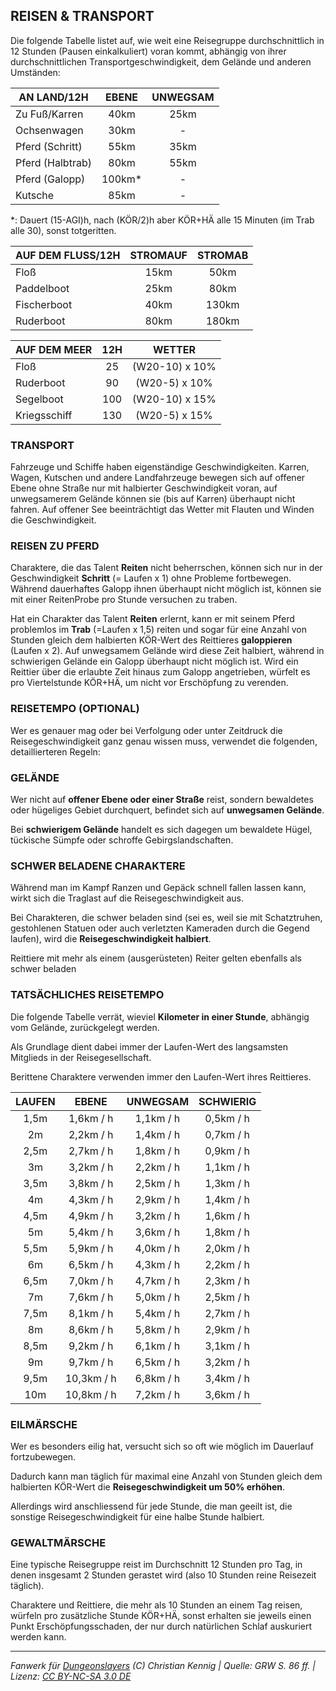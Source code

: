 ## REISEN & TRANSPORT

Die folgende Tabelle listet auf, wie weit eine Reisegruppe durchschnittlich in 12 Stunden (Pausen einkalkuliert) voran kommt, abhängig von ihrer durchschnittlichen Transportgeschwindigkeit, dem Gelände und anderen Umständen:

| AN LAND/12H      |  EBENE  | UNWEGSAM |
| ---------------- | :-----: | :------: |
| Zu Fuß/Karren    |  40km   |   25km   |
| Ochsenwagen      |  30km   |    -     |
| Pferd (Schritt)  |  55km   |   35km   |
| Pferd (Halbtrab) |  80km   |   55km   |
| Pferd (Galopp)   | 100km\* |    -     |
| Kutsche          |  85km   |    -     |

\*: Dauert (15-AGI)h, nach (KÖR/2)h aber KÖR+HÄ alle 15 Minuten (im Trab alle 30), sonst totgeritten.

| AUF DEM FLUSS/12H | STROMAUF | STROMAB |
| ----------------- | :------: | :-----: |
| Floß              |   15km   |  50km   |
| Paddelboot        |   25km   |  80km   |
| Fischerboot       |   40km   |  130km  |
| Ruderboot         |   80km   |  180km  |

| AUF DEM MEER | 12H |     WETTER     |
| ------------ | :-: | :------------: |
| Floß         | 25  | (W20-10) x 10% |
| Ruderboot    | 90  | (W20-5) x 10%  |
| Segelboot    | 100 | (W20-10) x 15% |
| Kriegsschiff | 130 | (W20-5) x 15%  |

### TRANSPORT

Fahrzeuge und Schiffe haben eigenständige Geschwindigkeiten. Karren, Wagen, Kutschen und andere Landfahrzeuge bewegen sich auf offener Ebene ohne Straße nur mit halbierter Geschwindigkeit voran, auf unwegsamerem Gelände können sie (bis auf Karren) überhaupt nicht fahren. Auf offener See beeinträchtigt das Wetter mit Flauten und Winden die Geschwindigkeit.

### REISEN ZU PFERD

Charaktere, die das Talent **Reiten** nicht beherrschen, können sich nur in der Geschwindigkeit **Schritt** (= Laufen x 1) ohne Probleme fortbewegen. Während dauerhaftes Galopp ihnen überhaupt nicht möglich ist, können sie mit einer ReitenProbe pro Stunde versuchen zu traben.

Hat ein Charakter das Talent **Reiten** erlernt, kann er mit seinem Pferd problemlos im **Trab** (=Laufen x 1,5) reiten und sogar für eine Anzahl von Stunden gleich dem halbierten KÖR-Wert des Reittieres **galoppieren** (Laufen x 2). Auf unwegsamem Gelände wird diese Zeit halbiert, während in schwierigen Gelände ein Galopp überhaupt nicht möglich ist. Wird ein Reittier über die erlaubte Zeit hinaus zum Galopp angetrieben, würfelt es pro Viertelstunde KÖR+HÄ, um nicht vor Erschöpfung zu verenden.

### REISETEMPO (OPTIONAL)

Wer es genauer mag oder bei Verfolgung oder unter Zeitdruck die Reisegeschwindigkeit ganz genau wissen muss, verwendet die folgenden, detaillierteren Regeln:

### GELÄNDE

Wer nicht auf **offener Ebene oder einer Straße** reist, sondern bewaldetes oder hügeliges Gebiet durchquert, befindet sich auf **unwegsamen Gelände**.

Bei **schwierigem Gelände** handelt es sich dagegen um bewaldete Hügel, tückische Sümpfe oder schroffe Gebirgslandschaften.

### SCHWER BELADENE CHARAKTERE

Während man im Kampf Ranzen und Gepäck schnell fallen lassen kann, wirkt sich die Traglast auf die Reisegeschwindigkeit aus.

Bei Charakteren, die schwer beladen sind (sei es, weil sie mit Schatztruhen, gestohlenen Statuen oder auch verletzten Kameraden durch die Gegend laufen), wird die **Reisegeschwindigkeit halbiert**.

Reittiere mit mehr als einem (ausgerüsteten) Reiter gelten ebenfalls als schwer beladen

### TATSÄCHLICHES REISETEMPO

Die folgende Tabelle verrät, wieviel **Kilometer in einer Stunde**, abhängig vom Gelände, zurückgelegt werden.

Als Grundlage dient dabei immer der Laufen-Wert des langsamsten Mitglieds in der Reisegesellschaft.

Berittene Charaktere verwenden immer den Laufen-Wert ihres Reittieres.

| LAUFEN |   EBENE    | UNWEGSAM  | SCHWIERIG |
| :----: | :--------: | :-------: | :-------: |
|  1,5m  | 1,6km / h  | 1,1km / h | 0,5km / h |
|   2m   | 2,2km / h  | 1,4km / h | 0,7km / h |
|  2,5m  | 2,7km / h  | 1,8km / h | 0,9km / h |
|   3m   | 3,2km / h  | 2,2km / h | 1,1km / h |
|  3,5m  | 3,8km / h  | 2,5km / h | 1,3km / h |
|   4m   | 4,3km / h  | 2,9km / h | 1,4km / h |
|  4,5m  | 4,9km / h  | 3,2km / h | 1,6km / h |
|   5m   | 5,4km / h  | 3,6km / h | 1,8km / h |
|  5,5m  | 5,9km / h  | 4,0km / h | 2,0km / h |
|   6m   | 6,5km / h  | 4,3km / h | 2,2km / h |
|  6,5m  | 7,0km / h  | 4,7km / h | 2,3km / h |
|   7m   | 7,6km / h  | 5,0km / h | 2,5km / h |
|  7,5m  | 8,1km / h  | 5,4km / h | 2,7km / h |
|   8m   | 8,6km / h  | 5,8km / h | 2,9km / h |
|  8,5m  | 9,2km / h  | 6,1km / h | 3,1km / h |
|   9m   | 9,7km / h  | 6,5km / h | 3,2km / h |
|  9,5m  | 10,3km / h | 6,8km / h | 3,4km / h |
|  10m   | 10,8km / h | 7,2km / h | 3,6km / h |

### EILMÄRSCHE

Wer es besonders eilig hat, versucht sich so oft wie möglich im Dauerlauf fortzubewegen.

Dadurch kann man täglich für maximal eine Anzahl von Stunden gleich dem halbierten KÖR-Wert die **Reisegeschwindigkeit um 50% erhöhen**.

Allerdings wird anschliessend für jede Stunde, die man geeilt ist, die sonstige Reisegeschwindigkeit für eine halbe Stunde halbiert.

### GEWALTMÄRSCHE

Eine typische Reisegruppe reist im Durchschnitt 12 Stunden pro Tag, in denen insgesamt 2 Stunden gerastet wird (also 10 Stunden reine Reisezeit täglich).

Charaktere und Reittiere, die mehr als 10 Stunden an einem Tag reisen, würfeln pro zusätzliche Stunde KÖR+HÄ, sonst erhalten sie jeweils einen Punkt Erschöpfungsschaden, der nur durch natürlichen Schlaf auskuriert werden kann.

---

_Fanwerk für [Dungeonslayers](https://www.dungeonslayers.net/) (C) Christian Kennig | Quelle: GRW S. 86 ff. | Lizenz: [CC BY-NC-SA 3.0 DE](https://creativecommons.org/licenses/by-nc-sa/3.0/de/)_
